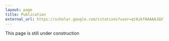 ```yaml
---
layout: page
title: Publication
external_url: https://scholar.google.com/citations?user=qtAikfAAAAAJ&hl=en
---
```


This page is still under construction